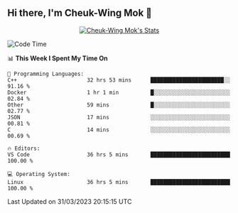 ## Hi there, I'm Cheuk-Wing Mok 👋

<!--
**mozro0327/mozro0327** is a ✨ _special_ ✨ repository because its `README.md` (this file) appears on your GitHub profile.

Here are some ideas to get you started:

- 🔭 I’m currently working on ...
- 🌱 I’m currently learning ...
- 👯 I’m looking to collaborate on ...
- 🤔 I’m looking for help with ...
- 💬 Ask me about ...
- 📫 How to reach me: ...
- 😄 Pronouns: ...
- ⚡ Fun fact: ...
-->

<p align="center">
  <a href="https://github.com/mozro0327" class="rich-diff-level-one">
    <img src="https://github-readme-stats.vercel.app/api?username=mozro0327&title_color=333&text_color=777" alt="Cheuk-Wing Mok's Stats" >
    <!-- &hide=issues
    <img src="https://github-readme-stats.vercel.app/api?username=mozro0327&hide=issues&title_color=333&text_color=777" alt="Cheuk-Wing Mok's Stats" >
    -->
  </a>
</p>

<!--START_SECTION:waka-->
![Code Time](http://img.shields.io/badge/Code%20Time-1%2C352%20hrs%2044%20mins-blue)

📊 **This Week I Spent My Time On** 

```text
💬 Programming Languages: 
C++                      32 hrs 53 mins      ███████████████████████░░   91.16 % 
Docker                   1 hr 1 min          █░░░░░░░░░░░░░░░░░░░░░░░░   02.84 % 
Other                    59 mins             █░░░░░░░░░░░░░░░░░░░░░░░░   02.77 % 
JSON                     17 mins             ░░░░░░░░░░░░░░░░░░░░░░░░░   00.81 % 
C                        14 mins             ░░░░░░░░░░░░░░░░░░░░░░░░░   00.69 % 

🔥 Editors: 
VS Code                  36 hrs 5 mins       █████████████████████████   100.00 % 

💻 Operating System: 
Linux                    36 hrs 5 mins       █████████████████████████   100.00 % 
```


 Last Updated on 31/03/2023 20:15:15 UTC
<!--END_SECTION:waka-->
